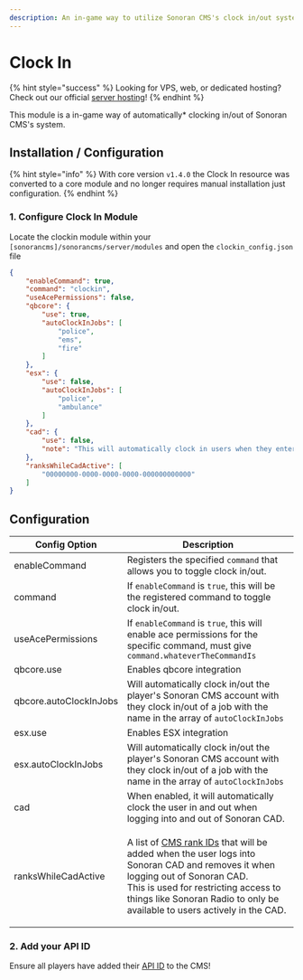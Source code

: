```yaml
---
description: An in-game way to utilize Sonoran CMS's clock in/out system.
---
```


# Clock In

{% hint style="success" %}
Looking for VPS, web, or dedicated hosting? Check out our official [server hosting](../../../../../other-products/server-hosting.md)!
{% endhint %}

This module is a in-game way of automatically\* clocking in/out of Sonoran CMS's system.

## Installation / Configuration

{% hint style="info" %}
With core version `v1.4.0` the Clock In resource was converted to a core module and no longer requires manual installation just configuration.
{% endhint %}

### 1. Configure Clock In Module

Locate the clockin module within your `[sonorancms]/sonorancms/server/modules` and open the `clockin_config.json` file

```json
{
    "enableCommand": true,
    "command": "clockin",
    "useAcePermissions": false,
    "qbcore": {
        "use": true,
        "autoClockInJobs": [
            "police",
            "ems",
            "fire"
        ]
    },
    "esx": {
        "use": false,
        "autoClockInJobs": [
            "police",
            "ambulance"
        ]
    },
    "cad": {
        "use": false,
        "note": "This will automatically clock in users when they enter a Police/EMS/Fire CAD panel. This will not correlate to the users actual in-game status, but will allow them to use the CAD without having to manually clock in."
    },
    "ranksWhileCadActive": [
        "00000000-0000-0000-0000-000000000000"
    ]
}
```

## Configuration

| Config Option          | Description                                                                                                                                                                                                                                                                                                                                              |
| ---------------------- | -------------------------------------------------------------------------------------------------------------------------------------------------------------------------------------------------------------------------------------------------------------------------------------------------------------------------------------------------------- |
| enableCommand          | Registers the specified `command` that allows you to toggle clock in/out.                                                                                                                                                                                                                                                                                |
| command                | If `enableCommand` is `true`, this will be the registered command to toggle clock in/out.                                                                                                                                                                                                                                                                |
| useAcePermissions      | If `enableCommand` is `true`, this will enable ace permissions for the specific command, must give `command.whateverTheCommandIs`                                                                                                                                                                                                                        |
| qbcore.use             | Enables qbcore integration                                                                                                                                                                                                                                                                                                                               |
| qbcore.autoClockInJobs | Will automatically clock in/out the player's Sonoran CMS account with they clock in/out of a job with the name in the array of `autoClockInJobs`                                                                                                                                                                                                         |
| esx.use                | Enables ESX integration                                                                                                                                                                                                                                                                                                                                  |
| esx.autoClockInJobs    | Will automatically clock in/out the player's Sonoran CMS account with they clock in/out of a job with the name in the array of `autoClockInJobs`                                                                                                                                                                                                         |
| cad                    | When enabled, it will automatically clock the user in and out when logging into and out of Sonoran CAD.                                                                                                                                                                                                                                                  |
| ranksWhileCadActive    | <p>A list of <a href="../../../../../tutorials/user-management/creating-departments.md#copy-rank-ids">CMS rank IDs</a> that will be added when the user logs into Sonoran CAD and removes it when logging out of Sonoran CAD.<br>This is used for restricting access to things like Sonoran Radio to only be available to users actively in the CAD.</p> |



### 2. Add your API ID

Ensure all players have added their [API ID](../../../../../developer-api-documentation/api-integration/getting-started/api-id-system.md) to the CMS!
